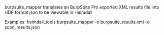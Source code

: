   burpsuite_mapper translates an BurpSuite Pro exported XML results file into HDF format json to be viewable in Heimdall

Examples:
heimdall_tools burpsuite_mapper -x burpsuite_results.xml -o scan_results.json
